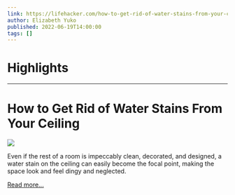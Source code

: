 ```yaml
---
link: https://lifehacker.com/how-to-get-rid-of-water-stains-from-your-ceiling-1849079168
author: Elizabeth Yuko
published: 2022-06-19T14:00:00
tags: []
---
```

# Highlights


---
# How to Get Rid of Water Stains From Your Ceiling
![](https://i.kinja-img.com/gawker-media/image/upload/s--daQs4rfd--/c_fit,fl_progressive,q_80,w_636/d641e60ffb64b5447e10503c7a9f516b.jpg)

Even if the rest of a room is impeccably clean, decorated, and designed, a water stain on the ceiling can easily become the focal point, making the space look and feel dingy and neglected.

[Read more...](https://lifehacker.com/how-to-get-rid-of-water-stains-from-your-ceiling-1849079168)